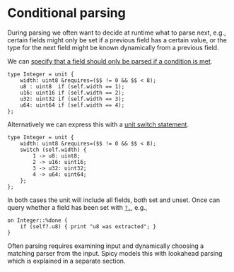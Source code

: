 # Conditional parsing

During parsing we often want to decide at runtime what to parse next, e.g.,
certain fields might only be set if a previous field has a certain value, or the
type for the next field might be known dynamically from a previous field.

We can [specify that a field should only be parsed if a condition is
met](https://docs.zeek.org/projects/spicy/en/latest/programming/parsing.html#conditional-parsing).

```spicy
type Integer = unit {
    width: uint8 &requires=($$ != 0 && $$ < 8);
    u8 : uint8  if (self.width == 1);
    u16: uint16 if (self.width == 2);
    u32: uint32 if (self.width == 3);
    u64: uint64 if (self.width == 4);
};
```

Alternatively we can express this with a [unit switch
statement](https://docs.zeek.org/projects/spicy/en/latest/programming/parsing.html#parse-switch).

```spicy
type Integer = unit {
    width: uint8 &requires=($$ != 0 && $$ < 8);
    switch (self.width) {
        1 -> u8: uint8;
        2 -> u16: uint16;
        3 -> u32: uint32;
        4 -> u64: uint64;
    };
};
```

In both cases the unit will include all fields, both set and unset. Once can
query whether a field has been set with
[`?.`](https://docs.zeek.org/projects/spicy/en/latest/programming/language/types.html#operator-unit::HasMember),
e.g.,

```spicy
on Integer::%done {
    if (self?.u8) { print "u8 was extracted"; }
}
```

Often parsing requires examining input and dynamically choosing a matching
parser from the input. Spicy models this with lookahead parsing which is
explained in a separate section.
